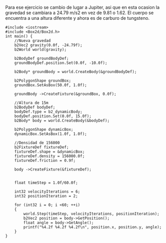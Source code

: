 Para ese ejercicio se cambio de lugar a Jupiter, asi que en esta ocasion la gravedad se cambiara a 24.79 m/s2 en vez de 9.81 o 1.62.
El cuerpo se encuentra a una altura diferente y ahora es de carburo de tungsteno.

```
#include <iostream>
#include <Box2d/Box2d.h>
int main() {
	//Nueva gravedad
    b2Vec2 gravity(0.0f, -24.79f);
    b2World world(gravity);

    b2BodyDef groundBodyDef;
    groundBodyDef.position.Set(0.0f, -10.0f);

    b2Body* groundBody = world.CreateBody(&groundBodyDef);

    b2PolygonShape groundBox;
    groundBox.SetAsBox(50.0f, 1.0f);

    groundBody ->CreateFixture(&groundBox, 0.0f);
    
	//Altura de 15m
    b2BodyDef bodyDef;
    bodyDef.type = b2_dynamicBody;
    bodyDef.position.Set(0.0f, 15.0f);
    b2Body* body = world.CreateBody(&bodyDef);

    b2PolygonShape dynamicBox;
    dynamicBox.SetAsBox(1.0f, 1.0f);

	//Densidad de 156000
    b2FixtureDef fixtureDef;
    fixtureDef.shape = &dynamicBox;
    fixtureDef.density = 156000.0f;
    fixtureDef.friction = 0.9f;

    body ->CreateFixture(&fixtureDef);


    float timeStep = 1.0f/60.0f;

    int32 velocityIterations = 6;
    int32 positionIteration = 2;

    for (int32 i = 0; i <60; ++i)
    {
        world.Step(timeStep, velocityIterations, positionIteration);
        b2Vec2 position = body->GetPosition();
        float angle = body->GetAngle();
        printf("%4.2f %4.2f %4.2f\n", position.x, position.y, angle);
    }
}
```
